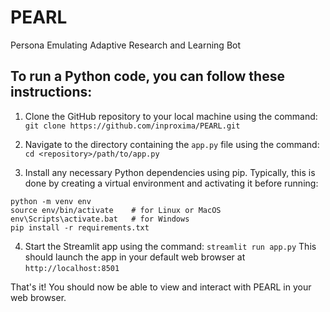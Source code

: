 # PEARL
Persona Emulating Adaptive Research and Learning Bot

## To run a Python code, you can follow these instructions:

1. Clone the GitHub repository to your local machine using the command:
```git clone https://github.com/inproxima/PEARL.git```

2. Navigate to the directory containing the ```app.py``` file using the command:
```cd <repository>/path/to/app.py```

3. Install any necessary Python dependencies using pip. Typically, this is done by creating a virtual environment and activating it before running:
```
python -m venv env
source env/bin/activate    # for Linux or MacOS
env\Scripts\activate.bat   # for Windows
pip install -r requirements.txt
```


4. Start the Streamlit app using the command:
```streamlit run app.py```
This should launch the app in your default web browser at ```http://localhost:8501``` 

That's it! You should now be able to view and interact with PEARL in your web browser.
